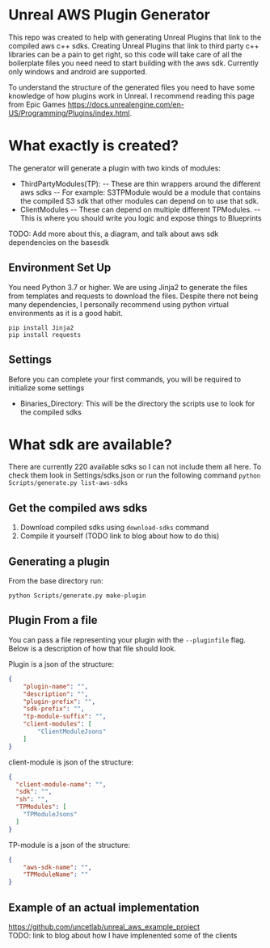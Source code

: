 # Unreal AWS Plugin Generator 
This repo was created to help with generating Unreal Plugins that link to the compiled aws c++ sdks. Creating Unreal Plugins that link to third party c++ libraries can be a pain to get right, so this code will take care of all the boilerplate files you need need to start building with the aws sdk. Currently only windows and android are supported. 

To understand the structure of the generated files you need to have some knowledge of how plugins work in Unreal. I recommend reading this page from Epic Games https://docs.unrealengine.com/en-US/Programming/Plugins/index.html. 


# What exactly is created?
The generator will generate a plugin with two kinds of modules: 
- ThirdPartyModules(TP):
    -- These are thin wrappers around the different aws sdks
    -- For example: S3TPModule would be a module that contains the compiled S3 sdk that other modules can depend on to use that sdk. 
- ClientModules
    -- These can depend on multiple different TPModules.
    -- This is where you should write you logic and expose things to Blueprints

TODO: Add more about this, a diagram, and talk about aws sdk dependencies on the basesdk 


## Environment Set Up
You need Python 3.7 or higher.
We are using Jinja2 to generate the files from templates and requests to download the files. Despite there not being many dependencies, I personally recommend using python virtual environments as it is a good habit. 

```pip install Jinja2```  
```pip install requests```


## Settings
Before you can complete your first commands, you will be required to initialize some settings  
- Binaries_Directory: This will be the directory the scripts use to look for the compiled sdks


# What sdk are available?
There are currently 220 available sdks so I can not include them all here. To check them look in Settings/sdks.json or run the following command
```python Scripts/generate.py list-aws-sdks```

## Get the compiled aws sdks
1. Download compiled sdks using ```download-sdks``` command 
2. Compile it yourself (TODO link to blog about how to do this)


## Generating a plugin
From the base directory run:

```python Scripts/generate.py make-plugin```




## Plugin From a file
You can pass a file representing your plugin with the ```--pluginfile``` flag. Below is a description of how that file should look.  

Plugin is a json of the structure:
```json
{
    "plugin-name": "",
    "description": "",
    "plugin-prefix": "",
    "sdk-prefix": "",
    "tp-module-suffix": "",
    "client-modules": [
        "ClientModuleJsons"
    ]
}
```

client-module is json of the structure:  
```json 
{  
  "client-module-name": "",  
  "sdk": "",  
  "sh": "",  
  "TPModules": [  
    "TPModuleJsons"  
  ]  
}
```

TP-module is a json of the structure:
```json
{
    "aws-sdk-name": "", 
    "TPModuleName": ""
}
```

## Example of an actual implementation 
https://github.com/uncetlab/unreal_aws_example_project  
TODO: link to blog about how I have implenented some of the clients








